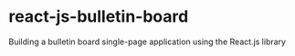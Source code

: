 # react-js-bulletin-board
Building a bulletin board single-page application using the React.js library

